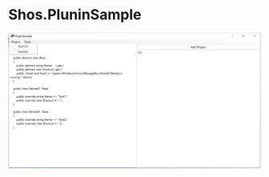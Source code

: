 # Shos.PluninSample

![実行画面](https://github.com/Fujiwo/Shos.PluginSample/blob/d6aa978df00f590d936d701dd3919ed0860f52dc/Documents/Images/snapshot01.png "実行画面")
